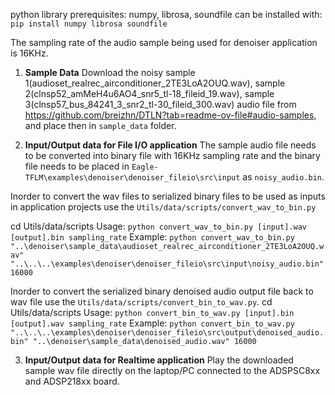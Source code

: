 python library prerequisites: numpy, librosa, soundfile
can be installed with: `pip install numpy librosa soundfile`

The sampling rate of the audio sample being used for denoiser application is 16KHz.

1. **Sample Data**
Download the noisy sample 1(audioset_realrec_airconditioner_2TE3LoA2OUQ.wav), sample 2(clnsp52_amMeH4u6AO4_snr5_tl-18_fileid_19.wav), sample 3(clnsp57_bus_84241_3_snr2_tl-30_fileid_300.wav) audio file from https://github.com/breizhn/DTLN?tab=readme-ov-file#audio-samples, and place then in `sample_data` folder.

2. **Input/Output data for File I/O application**
The sample audio file needs to be converted into binary file with 16KHz sampling rate and the binary file needs to be placed in `Eagle-TFLM\examples\denoiser\denoiser_fileio\src\input` as `noisy_audio.bin`.

Inorder to convert the wav files to serialized binary files to be used as inputs in application projects use the `Utils/data/scripts/convert_wav_to_bin.py`

cd Utils/data/scripts
Usage: `python convert_wav_to_bin.py [input].wav [output].bin sampling_rate`
Example: `python convert_wav_to_bin.py "..\denoiser\sample_data\audioset_realrec_airconditioner_2TE3LoA2OUQ.wav" "..\..\..\examples\denoiser\denoiser_fileio\src\input\noisy_audio.bin" 16000`

Inorder to convert the serialized binary denoised audio output file back to wav file use the `Utils/data/scripts/convert_bin_to_wav.py`.
cd Utils/data/scripts
Usage: `python convert_bin_to_wav.py [input].bin [output].wav sampling_rate`
Example: `python convert_bin_to_wav.py "..\..\..\examples\denoiser\denoiser_fileio\src\output\denoised_audio.bin" "..\denoiser\sample_data\denoised_audio.wav" 16000`

3. **Input/Output data for Realtime application** 
Play the downloaded sample wav file directly on the laptop/PC connected to the ADSPSC8xx and ADSP218xx board. 